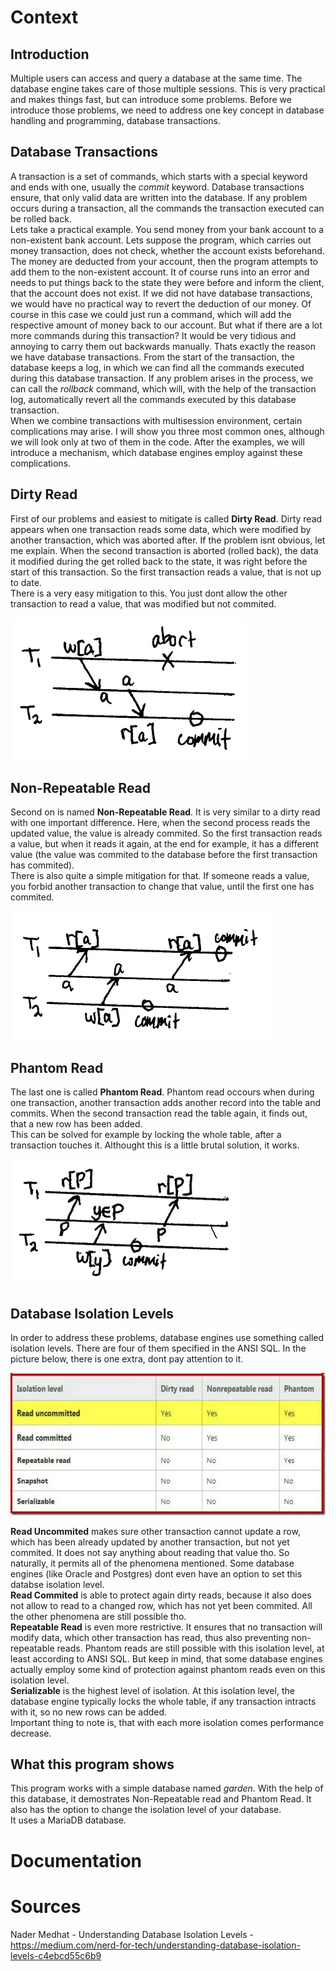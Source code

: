 Context
===

Introduction
---

Multiple users can access and query a database at the same time. The database engine takes care of those multiple sessions. This is very practical and makes things fast, but can introduce some problems. Before we introduce those problems, we need to address one key concept in database handling and programming, database transactions. 

Database Transactions
---

A transaction is a set of commands, which starts with a special keyword and ends with one, usually the *commit* keyword. Database transactions ensure, that only valid data are written into the database. If any problem occurs during a transaction, all the commands the transaction executed can be rolled back.       
Lets take a practical example. You send money from your bank account to a non-existent bank account. Lets suppose the program, which carries out money transaction, does not check, whether the account exists beforehand. The money are deducted from your account, then the program attempts to add them to the non-existent account. It of course runs into an error and needs to put things back to the state they were before and inform the client, that the account does not exist. If we did not have database transactions, we would have no practical way to revert the deduction of our money. Of course in this case we could just run a command, which will add the respective amount of money back to our account. But what if there are a lot more commands during this transaction? It would be very tidious and annoying to carry them out backwards manually. Thats exactly the reason we have database transactions. From the start of the transaction, the database keeps a log, in which we can find all the commands executed during this database transaction. If any problem arises in the process, we can call the *rollback* command, which will, with the help of the transaction log, automatically revert all the commands executed by this database transaction.              
When we combine transactions with multisession environment, certain complications may arise. I will show you three most common ones, although we will look only at two of them in the code. After the examples, we will introduce a mechanism, which database engines employ against these complications.               

Dirty Read
---

First of our problems and easiest to mitigate is called **Dirty Read**. Dirty read appears when one transaction reads some data, which were modified by another transaction, which was aborted after. If the problem isnt obvious, let me explain. When the second transaction is aborted (rolled back), the data it modified during the get rolled back to the state, it was right before the start of this transaction. So the first transaction reads a value, that is not up to date.               
There is a very easy mitigation to this. You just dont allow the other transaction to read a value, that was modified but not commited.

![Dirty Read](dirty_read.webp)

Non-Repeatable Read
---

Second on is named **Non-Repeatable Read**. It is very similar to a dirty read with one important difference. Here, when the second process reads the updated value, the value is already commited. So the first transaction reads a value, but when it reads it again, at the end for example, it has a different value (the value was commited to the database before the first transaction has commited).            
There is also quite a simple mitigation for that. If someone reads a value, you forbid another transaction to change that value, until the first one has commited.

![Non-Repeatable Read](non_repeatable_read.webp)

Phantom Read
---

The last one is called **Phantom Read**. Phantom read occours when during one transaction, another transaction adds another record into the table and commits. When the second transaction read the table again, it finds out, that a new row has been added.       
This can be solved for example by locking the whole table, after a transaction touches it. Althought this is a little brutal solution, it works.

![Phantom Read](phantom_read.webp)

Database Isolation Levels
---

In order to address these problems, database engines use something called isolation levels. There are four of them specified in the ANSI SQL. In the picture below, there is one extra, dont pay attention to it.       

![ANSI SQL Isolation Levels](isolation_levels.webp)

**Read Uncommited** makes sure other transaction cannot update a row, which has been already updated by another transaction, but not yet commited. It does not say anything about reading that value tho. So naturally, it permits all of the phenomena mentioned. Some database engines (like Oracle and Postgres) dont even have an option to set this databse isolation level.       
**Read Commited** is able to protect again dirty reads, because it also does not allow to read to a changed row, which has not yet been commited. All the other phenomena are still possible tho.          
**Repeatable Read** is even more restrictive. It ensures that no transaction will modify data, which other transaction has read, thus also preventing non-repeatable reads. Phantom reads are still possible with this isolation level, at least according to ANSI SQL. But keep in mind, that some database engines actually employ some kind of protection against phantom reads even on this isolation level.                
**Serializable** is the highest level of isolation. At this isolation level, the database engine typically locks the whole table, if any transaction intracts with it, so no new rows can be added.         
Important thing to note is, that with each more isolation comes performance decrease.

What this program shows
---

This program works with a simple database named *garden*. With the help of this database, it demostrates Non-Repeatable read and Phantom Read. It also has the option to change the isolation level of your database.           
It uses a MariaDB database.

Documentation
===


Sources
===

Nader Medhat - Understanding Database Isolation Levels - https://medium.com/nerd-for-tech/understanding-database-isolation-levels-c4ebcd55c6b9